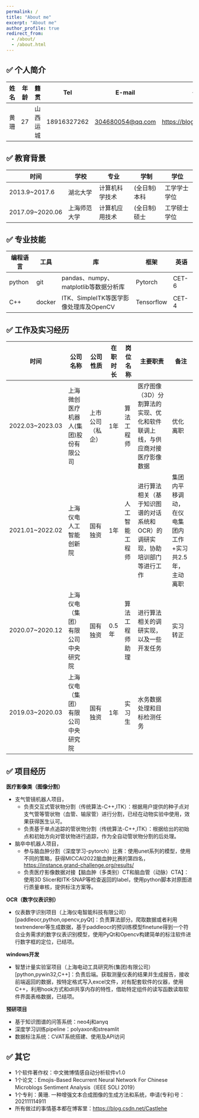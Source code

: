 ```yaml
---
permalink: /
title: "About me"
excerpt: "About me"
author_profile: true
redirect_from: 
  - /about/
  - /about.html
---
```

## ✅ 个人简介

|姓名|年龄|籍贯|Tel|E-mail|个人博客|
|---|---|---|---|---|---|
|黄珊|27|山西运城|18916327262|304680054@qq.com|https://blog.csdn.net/Castlehe|

## ✅ 教育背景

|时间|学校|专业|学制|学位|
|---|---|---|---|---|
|2013.9~2017.6| 湖北大学|计算机科学技术|(全日制)本科|工学学士学位|
|2017.09~2020.06|上海师范大学|计算机应用技术|(全日制)硕士|工学硕士学位|

## ✅ 专业技能

|编程语言|工具|库|框架|英语|
|---|---|---|---|---|
|python|git|pandas、numpy、matplotlib等数据分析库|Pytorch|CET-6|
|C++|docker|ITK、SimpleITK等医学影像处理库及OpenCV|Tensorflow|CET-4|

## ✅ 工作及实习经历

|时间|公司名称|公司性质|在职时长|岗位名称|主要职责|备注|
|---|---|---|---|---|---|---|
|2022.03~2023.03|上海微创医疗机器人(集团)股份有限公司|上市公司（私企）|1年|算法工程师|医疗图像（3D）分割算法的实现、优化和软件联调上线，与供应商对接医疗影像数据|优化离职|
|2021.01~2022.02|上海仪电人工智能创新院|国有独资|1年|人工智能工程师|进行算法相关（基于知识图谱的对话系统和OCR）的调研实现，协助培训部门等进行工作|集团内平移调动，在仪电集团内工作+实习共2.5年，主动离职|
|2020.07~2020.12|上海仪电（集团）有限公司中央研究院|国有独资|0.5年|算法工程师助理|进行算法相关的调研实现，以及一些开发任务|实习转正|
|2019.03~2020.03|上海仪电（集团）有限公司中央研究院|国有独资|1年|实习生|水务数据处理和目标检测任务|

## ✅ 项目经历

**医疗影像类（图像分割）**

+ 支气管镜机器人项目，
	+ 负责交互式管状物分割（传统算法-C++,ITK）：根据用户提供的种子点对支气管等管状物（血管、输尿管）进行分割，已经在动物实验中使用，效果获得医生认可。
	+ 负责基于单点追踪的管状物分割（传统算法-C++,ITK）：根据给出的初始点和初始方向对管状物进行追踪，作为全自动管状物分割的后处理。
+ 脑卒中机器人项目，
	+ 参与脑血肿分割（深度学习-pytorch）比赛：使用unet系列的模型，使用不同的策略，获得MICCAI2022脑血肿比赛的第四名，https://instance.grand-challenge.org/results/
	+ 负责医疗影像数据对接【脑血肿（多类别）CT和脑血管（动脉）CTA】：使用3D Slicer和ITK-SNAP等检查返回的label，使用python脚本对原图进行质量审核，提供标注方案等。

**OCR（数字仪表识别）**

+ 仪表数字识别项目（上海仪电智能科技有限公司）[paddleocr,python,opencv,pyQt]：负责算法部分。爬取数据或者利用textrenderer等生成数据，基于paddleocr的预训练模型finetune得到一个符合业务需求的数字仪表识别模型，使用PyQt和Opencv构建简单的标注软件进行数字框的定位，已结项。

**windows开发**

+ 智慧计量实验室项目（上海电动工具研究所(集团)有限公司）[python,pywin32,C++]：负责后端。获取测量仪表的结果并生成报告，接收前端返回的数据，按特定格式写入excel文件，对有配套软件的仪器，使用C++，利用hook方式和dll共享内存的特性，借助特定组件的读写函数读取软件界面表格数据，已结项。

**预研项目**

+ 基于知识图谱的问答系统：neo4j和anyq
+ 深度学习训练pipeline：polyaxon和streamlit
+ 数据标注系统：CVAT系统搭建、使用及API访问



## ✅ 其它
+ 1个软件著作权：中文微博情感自动分析软件v1.0
+ 1个论文：Emojis-Based Recurrent Neural Network For Chinese Microblogs Sentiment Analysis（IEEE SOLI 2019）
+ 1个专利：黄珊. 一种增强文本合成图像的生成方法和系统，申请(专利)号：202111114911
+ 所有做过的事情基本都在博客里：<https://blog.csdn.net/Castlehe>





